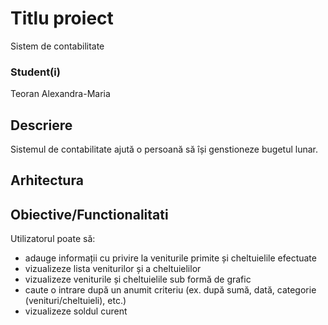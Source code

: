 # Titlu proiect
Sistem de contabilitate
### Student(i)
Teoran Alexandra-Maria
## Descriere
Sistemul de contabilitate ajută o persoană să își genstioneze bugetul lunar. 
## Arhitectura

## Obiective/Functionalitati
Utilizatorul poate să:
- adauge informații cu privire la veniturile primite și cheltuielile efectuate
- vizualizeze lista veniturilor și a cheltuielilor
- vizualizeze veniturile și cheltuielile sub formă de grafic
- caute o intrare după un anumit criteriu (ex. după sumă, dată, categorie (venituri/cheltuieli), etc.)
- vizualizeze soldul curent